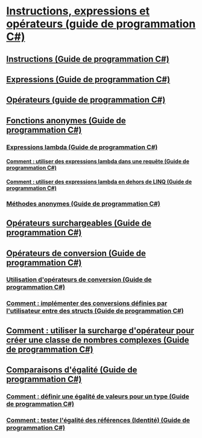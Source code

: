 # [Instructions, expressions et opérateurs (guide de programmation C#)](index.md)
## [Instructions (Guide de programmation C#)](statements.md)
## [Expressions (Guide de programmation C#)](expressions.md)
## [Opérateurs (guide de programmation C#)](operators.md)
## [Fonctions anonymes (Guide de programmation C#)](anonymous-functions.md)
### [Expressions lambda (Guide de programmation C#)](lambda-expressions.md)
#### [Comment : utiliser des expressions lambda dans une requête (Guide de programmation C#)](how-to-use-lambda-expressions-in-a-query.md)
#### [Comment : utiliser des expressions lambda en dehors de LINQ (Guide de programmation C#)](how-to-use-lambda-expressions-outside-linq.md)
### [Méthodes anonymes (Guide de programmation C#)](anonymous-methods.md)
## [Opérateurs surchargeables (Guide de programmation C#)](overloadable-operators.md)
## [Opérateurs de conversion (Guide de programmation C#)](conversion-operators.md)
### [Utilisation d'opérateurs de conversion (Guide de programmation C#)](using-conversion-operators.md)
### [Comment : implémenter des conversions définies par l'utilisateur entre des structs (Guide de programmation C#)](how-to-implement-user-defined-conversions-between-structs.md)
## [Comment : utiliser la surcharge d'opérateur pour créer une classe de nombres complexes (Guide de programmation C#)](how-to-use-operator-overloading-to-create-a-complex-number-class.md)
## [Comparaisons d'égalité (Guide de programmation C#)](equality-comparisons.md)
### [Comment : définir une égalité de valeurs pour un type (Guide de programmation C#)](how-to-define-value-equality-for-a-type.md)
### [Comment : tester l'égalité des références (Identité) (Guide de programmation C#)](how-to-test-for-reference-equality-identity.md)
